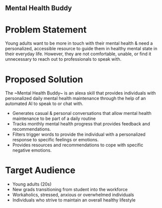 ## Mental Health Buddy
# Problem Statement

Young adults want to be more in touch with their mental health & need a personalized, accessible resource to guide them in healthy mental state in their everyday life. However, they are not comfortable, unable, or find it unnecessary to reach out to professionals to speak with. 

# Proposed Solution

The ~Mental Health Buddy~ is an alexa skill that provides individuals with personalized daily mental health maintenance through the help of an automated AI to speak to or chat with. 

- Generates casual & personal conversations that allow mental health maintenance to be part of a daily routine
- Tracks monthly mental health progress that provides feedback and recommendations.
- Filters trigger words to provide the individual with a personalized response to specific feelings or emotions.
- Provides resources and recommendations to cope with specific negative emotions.

# Target Audience

- Young adults (20s)
- New grads transitioning from student into the workforce
- Workaholics, stressed, anxious or overwhelmed individuals
- Individuals who strive to maintain an overall healthy lifestyle

